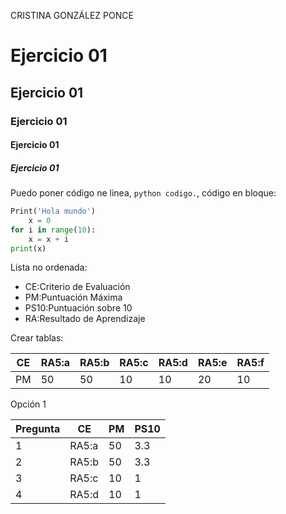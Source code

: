 CRISTINA GONZÁLEZ PONCE

# Ejercicio 01
## Ejercicio 01
### Ejercicio 01
#### Ejercicio 01
##### Ejercicio 01
Puedo poner código ne linea, `python codigo.`, código en bloque:

```python
Print('Hola mundo')
    x = 0
for i in range(10):
    x = x + i
print(x)
```
Lista no ordenada:

* CE:Criterio de Evaluación
* PM:Puntuación Máxima
* PS10:Puntuación sobre 10
* RA:Resultado de Aprendizaje 

Crear tablas:

|CE |RA5:a|RA5:b|RA5:c|RA5:d|RA5:e|RA5:f|
|---|-----|-----|-----|-----|-----|-----|
|PM |50   |50   |10   |10   |20   |10   |

Opción  1

|Pregunta |CE   |PM|PS10|
|-------- |-----|--|----|
|1        |RA5:a|50|3.3 |
|2        |RA5:b|50|3.3 |
|3        |RA5:c|10|1   |
|4        |RA5:d|10|1   |
